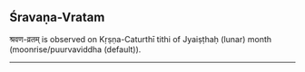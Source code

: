## Śravaṇa-Vratam
श्रवण-व्रतम् is observed on Kṛṣṇa-Caturthī tithi of Jyaiṣṭhaḥ (lunar) month (moonrise/puurvaviddha (default)).



---
